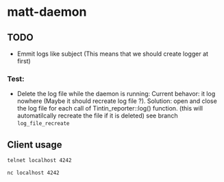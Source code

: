 # matt-daemon

## TODO
- Emmit logs like subject (This means that we should create logger at first)

### Test:
- Delete the log file while the daemon is running: Current behavor: it log nowhere (Maybe it should recreate log file ?).
    Solution: open and close the log file for each call of Tintin_reporter::log() function. (this will automatilcally recreate the file if it is deleted) see branch `log_file_recreate`

## Client usage

```bash
telnet localhost 4242
```

```bash
nc localhost 4242
```

